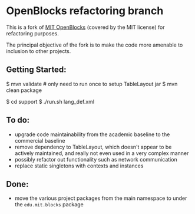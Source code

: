 OpenBlocks refactoring branch
=============================

This is a fork of [MIT OpenBlocks](http://education.mit.edu/drupal/openblocks)
(covered by the MIT license) for refactoring purposes.

The principal objective of the fork is to make the code more amenable to inclusion to other projects.

Getting Started:
------
$ mvn validate # only need to run once to setup TableLayout jar
$ mvn clean package

$ cd support 
$ ./run.sh lang_def.xml

To do:
------

* upgrade code maintainability from the academic baseline to the commercial baseline
* remove dependency to TableLayout, which doesn't appear to be actively maintained,
  and really not even used in a very complex manner
* possibly refactor out functionality such as network communication
* replace static singletons with contexts and instances

Done:
-----

* move the various project packages from the main namespace to under the ``edu.mit.blocks`` package

